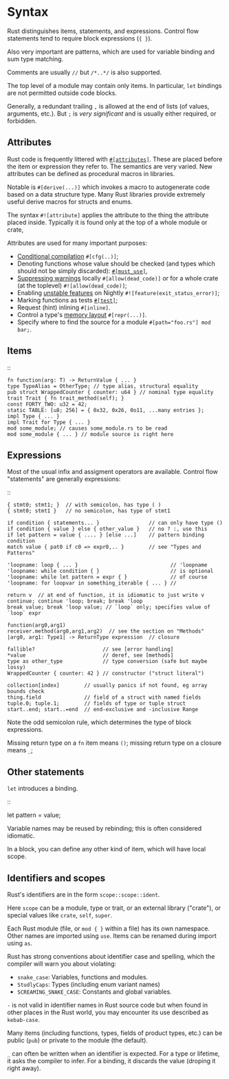 Syntax
======

[comment]: # ( Copyright 2021 Ian Jackson and contributors  )
[comment]: # ( SPDX-License-Identifier: MIT                 )
[comment]: # ( There is NO WARRANTY.                        )

Rust distinguishes items, statements, and expressions.
Control flow statements tend to require block expressions (`{ }`).

Also very important are patterns,
which are used for variable binding
and sum type matching.

Comments are usually `//` but `/*..*/` is also supported.

The top level of a module may contain only items.
In particular, `let` bindings are not permitted outside code blocks.

Generally, a redundant trailing `,` is allowed at the end of lists
(of values, arguments, etc.).
But `;` is *very significant* and is usually either required, or forbidden.

Attributes
----------

Rust code is frequently littered with [`#[attributes]`](https://doc.rust-lang.org/reference/attributes.html).
These are placed before the item or expression they refer to.
The semantics are very varied.
New attributes can be defined as procedural macros in libraries.

Notable is `#[derive(...)]` which invokes a macro
to autogenerate code based on a data structure type.
Many Rust libraries provide extremely useful derive macros
for structs and enums.

The syntax `#![attribute]` applies the attribute to
the thing the attribute placed inside.
Typically it is found only at the top of a whole module or crate,

Attributes are used for many important purposes:
  * [Conditional compilation](https://doc.rust-lang.org/reference/conditional-compilation.html) `#[cfg(..)]`;
  * Denoting functions whose value should be checked
    (and types which should not be simply discarded):  [`#[must_use]`](https://doc.rust-lang.org/reference/attributes/diagnostics.html#the-must_use-attribute),
  * [Suppressing warnings](https://doc.rust-lang.org/reference/attributes/diagnostics.html#lint-check-attributes) locally `#[allow(dead_code)]` or
    for a whole crate (at the toplevel) `#![allow(dead_code)]`;
  * Enabling [unstable features](https://doc.rust-lang.org/unstable-book/index.html) on Nightly
    `#![feature(exit_status_error)]`;
  * Marking functions as tests [`#[test]`](https://doc.rust-lang.org/reference/attributes/testing.html#the-test-attribute);
  * Request (hint) inlining `#[inline]`.
  * Control a type's [memory layout](https://doc.rust-lang.org/reference/type-layout.html) `#[repr(...)]`.
  * Specify where to find the source for a module
    `#[path="foo.rs"] mod bar;`.

Items
-----

::

    fn function(arg: T) -> ReturnValue { ... }
    type TypeAlias = OtherType; // type alias, structural equality
    pub struct WrappedCounter { counter: u64 } // nominal type equality
    trait Trait { fn trait_method(self); }
    const FORTY_TWO: u32 = 42;
    static TABLE: [u8; 256] = { 0x32, 0x26, 0o11, ...many entries };
    impl Type { ... }
    impl Trait for Type { ... }
    mod some_module; // causes some_module.rs to be read
    mod some_module { ... } // module source is right here

Expressions
-----------

Most of the usual infix and assigment operators are available.
Control flow "statements" are generally expressions:

::

    { stmt0; stmt1; }  // with semicolon, has type ( )
    { stmt0; stmt1 }   // no semicolon, has type of stmt1

    if condition { statements... }                // can only have type ()
    if condition { value } else { other_value }   // no ? :, use this
    if let pattern = value { .... } [else ...]    // pattern binding condition
    match value { pat0 if c0 => expr0,.. }        // see "Types and Patterns"

    'loopname: loop { ... }                              // 'loopname
    'loopname: while condition { }                       // is optional
    'loopname: while let pattern = expr { }              // of course
    'loopname: for loopvar in something_iterable { ... } //

    return v  // at end of function, it is idiomatic to just write v
    continue; continue 'loop; break; break 'loop
    break value; break 'loop value; // `loop` only; specifies value of `loop` expr

    function(arg0,arg1)
    receiver.method(arg0,arg1,arg2)  // see the section on "Methods"
    |arg0, arg1: Type1| -> ReturnType expression  // closure

    fallible?                      // see [error handling]
    *value                         // deref, see [methods]
    type as other_type             // type conversion (safe but maybe lossy)
    WrappedCounter { counter: 42 } // constructor ("struct literal")

    collection[index]        // usually panics if not found, eg array bounds check
    thing.field              // field of a struct with named fields
    tuple.0; tuple.1;        // fields of type or tuple struct    
    start..end; start..=end  // end-exclusive and -inclusive Range

Note the odd semicolon rule,
which determines the type of block expressions.

Missing return type on a `fn` item means `()`;
missing return type on a closure means `_`;


Other statements
-----------------

`let` introduces a binding.

::

   let pattern = value;

Variable names may be reused by rebinding;
this is often considered idiomatic.

In a block,
you can define any other kind of item,
which will have local scope.

Identifiers and scopes
----------------------

Rust's identifiers are in the form `scope::scope::ident`.

Here `scope` can be a module, type or trait,
or an external library ("crate"),
or special values like `crate`, `self`, `super`.

Each Rust module
(file, or `mod { }` within a file)
has its own namespace.
Other names are imported using `use`.
Items can be renamed during import using `as`.

Rust has strong conventions about identifier case and spelling,
which the compiler will warn you about violating:

 * `snake_case`: Variables, functions and modules.
 * `StudlyCaps`: Types (including enum variant names)
 * `SCREAMING_SNAKE_CASE`: Constants and global variables.

`-` is not valid in identifier names in Rust source code
but when found in other places in the Rust world,
you may encounter its use described as `kebab-case`.

Many items (including functions, types, fields of product types, etc.)
can be public (`pub`) or private to the module (the default).

`_` can often be written when an identifier is expected.
For a type or lifetime, it asks the compiler to infer.
For a binding, it discards the value (droping it right away).
